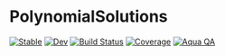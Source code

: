 # PolynomialSolutions

[![Stable](https://img.shields.io/badge/docs-stable-blue.svg)](https://WaveProp.github.io/PolynomialSolutions.jl/stable/)
[![Dev](https://img.shields.io/badge/docs-dev-blue.svg)](https://WaveProp.github.io/PolynomialSolutions.jl/dev/)
[![Build Status](https://github.com/WaveProp/PolynomialSolutions.jl/actions/workflows/CI.yml/badge.svg?branch=main)](https://github.com/WaveProp/PolynomialSolutions.jl/actions/workflows/CI.yml?query=branch%3Amain)
[![Coverage](https://codecov.io/gh/WaveProp/PolynomialSolutions.jl/branch/main/graph/badge.svg)](https://codecov.io/gh/WaveProp/PolynomialSolutions.jl)
[![Aqua
QA](https://raw.githubusercontent.com/JuliaTesting/Aqua.jl/master/badge.svg)](https://github.com/JuliaTesting/Aqua.jl)
